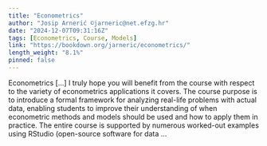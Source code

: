 ```yaml
---
title: "Econometrics"
author: "Josip Arnerić ©jarneric@net.efzg.hr"
date: "2024-12-07T09:31:16Z"
tags: [Econometrics, Course, Models]
link: "https://bookdown.org/jarneric/econometrics/"
length_weight: "8.1%"
pinned: false
---
```


Econometrics [...] I truly hope you will benefit from the course with respect to the variety of econometrics applications it covers. The course purpose is to introduce a formal framework for analyzing real-life problems with actual data, enabling students to improve their understanding of when econometric methods and models should be used and how to apply them in practice. The entire course is supported by numerous worked-out examples using RStudio (open-source software for data ...

